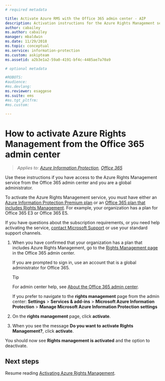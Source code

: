 ```yaml
---
# required metadata

title: Activate Azure RMS with the Office 365 admin center - AIP
description: Activation instructions for the Azure Rights Management service when you use the new version of the Office 365 admin center.
author: cabailey
ms.author: cabailey
manager: mbaldwin
ms.date: 11/29/2018
ms.topic: conceptual
ms.service: information-protection
ms.custom: askipteam
ms.assetid: a2b3e1a2-59a0-4191-bf4c-4485ae7a70a9

# optional metadata

#ROBOTS:
#audience:
#ms.devlang:
ms.reviewer: esaggese
ms.suite: ems
#ms.tgt_pltfrm:
#ms.custom:

---
```


# How to activate Azure Rights Management from the Office 365 admin center

>*Applies to: [Azure Information Protection](https://azure.microsoft.com/pricing/details/information-protection), [Office 365](https://download.microsoft.com/download/E/C/F/ECF42E71-4EC0-48FF-AA00-577AC14D5B5C/Azure_Information_Protection_licensing_datasheet_EN-US.pdf)*

Use these instructions if you have access to the Azure Rights Management service from the Office 365 admin center and you are a global administrator. 

To activate the Azure Rights Management service, you must have either an [Azure Information Protection Premium plan](https://www.microsoft.com/cloud-platform/azure-information-protection-pricing) or an [Office 365 plan that includes Rights Management](https://download.microsoft.com/download/E/C/F/ECF42E71-4EC0-48FF-AA00-577AC14D5B5C/Azure_Information_Protection_licensing_datasheet_EN-US.pdf). For example, your organization has a plan for Office 365 E3 or Office 365 E5. 

If you have questions about the subscription requirements, or you need help activating the service, [contact Microsoft Support](information-support.md#to-contact-microsoft-support) or use your standard support channels.

1. When you have confirmed that your organization has a plan that includes Azure Rights Management, go to the [Rights Management page](https://account.activedirectory.windowsazure.com/RmsOnline/Manage.aspx) in the Office 365 admin center.
    
    If you are prompted to sign in, use an account that is a global administrator for Office 365.
    
    > [!TIP]
    > For admin center help, see [About the Office 365 admin center](https://support.office.com/article/About-the-Office-365-Admin-Center-758befc4-0888-4009-9f14-0d147402fd23).
    
    If you prefer to navigate to the **rights management** page from the admin center: **Settings** > **Services & add-ins** > **Microsoft Azure Information Protection** > **Manage Microsoft Azure Information Protection settings**

2. On the **rights management** page, click **activate**.

3. When you see the message **Do you want to activate Rights Management?**, click **activate**.

You should now see **Rights management is activated** and the option to deactivate.

## Next steps
Resume reading [Activating Azure Rights Management](activate-service.md#configuring-onboarding-controls-for-a-phased-deployment).

